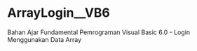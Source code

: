 # ArrayLogin__VB6
Bahan Ajar Fundamental Pemrograman Visual Basic 6.0 - Login Menggunakan Data Array
